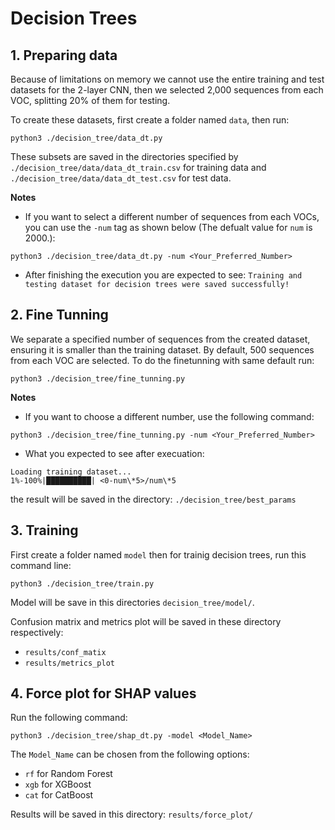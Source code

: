 # Decision Trees

## 1. Preparing data
Because of limitations on memory we cannot use the entire training and test datasets for the 2-layer CNN, then we selected 2,000 sequences from each VOC, splitting 20% of them for testing. 

To create these datasets, first create a folder named `data`, then run:
```
python3 ./decision_tree/data_dt.py
```
These subsets are saved in the directories specified by `./decision_tree/data/data_dt_train.csv` for training data and `./decision_tree/data/data_dt_test.csv` for test data.

**Notes**
* If you want to select a different number of sequences from each VOCs, you can use the `-num` tag as shown below (The defualt value for `num` is 2000.):
```
python3 ./decision_tree/data_dt.py -num <Your_Preferred_Number>
```
* After finishing the execution you are expected to see:
`Training and testing dataset for decision trees were saved successfully!`

## 2. Fine Tunning
We separate a specified number of sequences from the created dataset, ensuring it is smaller than the training dataset. By default, 500 sequences from each VOC are selected. To do the finetunning with same default run: 
```
python3 ./decision_tree/fine_tunning.py 
```
**Notes**
* If you want to choose a different number, use the following command:
```
python3 ./decision_tree/fine_tunning.py -num <Your_Preferred_Number>
```
* What you expected to see after execuation:

```
Loading training dataset...
1%-100%|██████████| <0-num\*5>/num\*5
```

the result will be saved in the directory: `./decision_tree/best_params`

## 3. Training
First create a folder named `model` then for trainig decision trees, run this command line:
```
python3 ./decision_tree/train.py
```
Model will be save in this directories `decision_tree/model/`.

Confusion matrix and metrics plot will be saved in these directory respectively:
* `results/conf_matix`
* `results/metrics_plot`

## 4. Force plot for SHAP values
Run the following command:
```
python3 ./decision_tree/shap_dt.py -model <Model_Name>
```
The `Model_Name` can be chosen from the following options:

* `rf` for Random Forest
* `xgb` for XGBoost
* `cat` for CatBoost

Results will be saved in this directory: `results/force_plot/`
